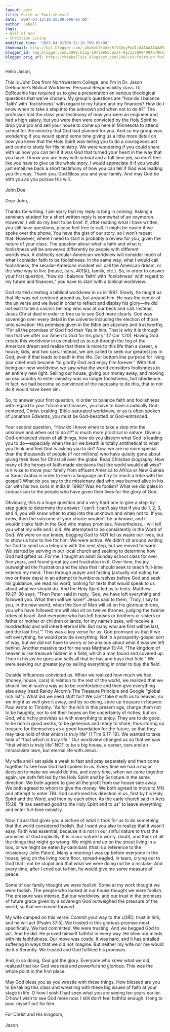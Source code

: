 ```yaml
---
layout: post
title: Faith or Foolishness?
date: '2007-03-12T10:50:00.000-05:00'
author: Jabell
tags:
- Will of God
- Christian Living
modified_time: '2007-04-01T00:32:18.709-05:00'
thumbnail: http://bp1.blogger.com/_p0aKmLIk4oY/RfV4DyyPpAI/AAAAAAAAAAM/XTyR2gHDnss/s72-c/IMG_1742.JPG
blogger_id: tag:blogger.com,1999:blog-19739956.post-8131329894004679661
blogger_orig_url: http://theabellsix.blogspot.com/2007/03/faith-or-foolishness.html
---
```


Hello Jason,<br /><br />This is John Doe from Northwestern College, and I'm in Dr. Jason DeRouchie’s Biblical Worldview: Personal Responsibility class.  Dr. DeRouchie has required us to give a presentation on various theological questions that we’ve chosen.  My group's questions are "how do I balance 'faith' with  'foolishness' with regard to my future and my finances?  How do I know when to take a step into the unknown and when not to do it?"  The professor told the class your testimony of how you were an engineer and had a high salary, but you were then were convicted by the Holy Spirit to drop your job and sell your house to come up here in Minnesota to attend school for the ministry that God had planned for you.  And so my group was wondering if you would spend some time giving us a little more detail on how you knew that the Holy Spirit was telling you to do a courageous act and come to study for His ministry.  We were wondering if you could share with us how you can tell if it was God that turned your heart in the way that you have.  I know you are busy with school and a full time job, so don't feel like you have to give us the whole story.  I would appreciate it if you would just email me back a short testimony of how you can tell if God was leading you this way.  Thank you.  God Bless you and your family.  And may God be with you as you pursue His will.<br /><br />John Doe<br /><br />Dear John,<br /><br />Thanks for writing.  I am sorry that my reply is long in coming.  Asking a seminary student for a short written reply is somewhat of an oxymoron.  However, I will do my best to be brief.  If, after reading what I have written, you still have questions, please feel free to call.  It might be easier if we spoke over the phone.  You have the gist of our story, so I wo<a onblur="try {parent.deselectBloggerImageGracefully();} catch(e) {}" href="http://bp1.blogger.com/_p0aKmLIk4oY/RfV4DyyPpAI/AAAAAAAAAAM/XTyR2gHDnss/s1600-h/IMG_1742.JPG"><img style="margin: 0pt 0pt 10px 10px; float: right; cursor: pointer;" src="http://bp1.blogger.com/_p0aKmLIk4oY/RfV4DyyPpAI/AAAAAAAAAAM/XTyR2gHDnss/s320/IMG_1742.JPG" alt="" id="BLOGGER_PHOTO_ID_5041067364478592002" border="0" /></a>n’t repeat that.  However, where I need to start is probably a review for you, given the nature of your class.  The question about what is faith and what is foolishness will be answered differently by people with different worldviews.  A distinctly secular-American worldview will consider much of what I consider faith to be foolishness.  In the same way, what I would call foolishness, the secular-American mindset will call the American dream, or the wise way to live (house, cars, 401(k), family, etc.).  So, in order to answer your first question, “how do I balance ‘faith’ with ‘foolishness’ with regard to my future and finances,” you have to start with a biblical worldview.<br /><br />God started creating a biblical worldview in us in 1997.  Slowly, he taught us that life was not centered around us, but around him.  He was the center of the universe and we lived in order to reflect and display his glory—he did not exist to be a cosmic bellhop who was at our beck and call.  Instead, Jesus Christ died in order to free us to see God more clearly.  God was sovereign over every detail in the universe including the election of those unto salvation.  His promises given in the Bible are absolute and trustworthy, “For all the promises of God find their Yes in him.  That is why it is through him that we utter our Amen to God for his glory” (2 Cor 1:20).  Having God create this worldview in us enabled us to cut through the fog of the American dream and realize that there is more to this life than a career, a house, kids, and two cars.  Instead, we are called to seek our greatest joy in God, even if that leads to death in this life.  Our bottom line purpose for living (our chief end) became “to glorify God and enjoy him forever.”  With that being our new worldview, we saw what the world considers foolishness in an entirely new light.  Selling our house, giving our money away, and moving across country to enter ministry was no longer foolishness, but obedience.  In fact, we had become so convinced of the necessity to do this, that to not do it would have been sin.<br /><br />So, to answer your first question, in order to balance faith and foolishness with regard to your future and finances, you have to have a radically God-centered, Christ-exalting, Bible-saturated worldview, or as is often spoken of Jonathan Edwards, you must be God-besotted or God-entranced.<br /><br />Your second question, “How do I know when to take a step into the unknown and when not to do it?” is much more practical in nature.  Given a God-entranced vision of all things, how do you discern what God is leading you to do—especially when the air we breath is totally antithetical to what you think and feel God is asking you to do?  Now, we are no more special than the thousands of people (if not millions) who have quietly gone about giving their lives for Christ all over the globe.  Read Christian biography.  How many of the heroes of faith made decisions that the world would call wise?  Is it wise to move your family from affluent America to Africa or New Guinea or Saudi Arabia in order to learn a language and try to reach a tribe with the gospel?  What do you say to the missionary dad who was burned alive in his car with his two sons in India in 1998?  Was he foolish?  What we did pales in comparison to the people who have given their lives for the glory of God.<br /><br />Obviously, this is a huge question and a very hard one to give a step-by-step guide to determine the answer.  I can’t.  I can’t say that if you do 1, 2, 3, and 4, you will know when to step into the unknown and when not to.  If you knew, then the outcome of your choice wouldn’t be unknown, and it wouldn’t take faith in the God who makes promises.  Nevertheless, I will tell you what my wife and I did.  We attempted to be consistently in the Word of God.  We were on our knees, begging God to NOT let us waste our lives, but to show us how to live for him.  We were active.  We didn’t sit around waiting for God to send us a telegram with the next step, but we moved forward.  We started by serving in our local church and seeking to determine how God had gifted us.  For me, I taught an adult Sunday school class for over five years, and found great joy and frustration in it.  Over time, the joy outweighed the frustration and the idea that I should seek to teach full-time entered my mind.  Then through prayer and fasting (actually not eating for two or three days) in an attempt to humble ourselves before God and seek his guidance, we read his word, looking for texts that would speak to us about what we should do.  And the Holy Spirit led us to texts.  Matthew 19:27-30 says, “Then Peter said in reply, ‘See, we have left everything and followed you.  What then will we have?’  Jesus said to them, ‘Truly, I say to you, in the new world, when the Son of Man will sit on his glorious throne, you who have followed me will also sit on twelve thrones, judging the twelve tribes of Israel.  And everyone who has left houses or brothers or sisters or father or mother or children or lands, for my name’s sake, will receive a hundredfold and will inherit eternal life.  But many who are first will be last, and the last first.’”  This was a key verse for us.  God promised us that if we left everything, he would provide everything.  Not in a prosperity-gospel sort of way, but we did not have to worry or be anxious about what it was we left behind.  Another massive text for me was Matthew 13:44, “The kingdom of heaven is like treasure hidden in a field, which a man found and covered up.  Then in his joy he goes and sells all that he has and buys that field.”  We were seeking our greater joy by selling everything in order to buy the field.<br /><br />Outside influences convicted us.  When we realized how much we had (money, house, cars) in relation to the rest of the world, we realized that we should live in such a way as to be comfortable and then give everything else away (read Randy Alcorn’s The Treasure Principle and Google “global rich list”).  What did we need stuff for?  We can’t take it with us to heaven, so we might as well give it away, and by so doing, store up treasure in heaven.  Paul wrote to Timothy, “As for the rich in this present age, charge them not to be haughty, nor to set their hopes on the uncertainty of riches, but on God, who richly provides us with everything to enjoy.  They are to do good, to be rich in good works, to be generous and ready to share, thus storing up treasure for themselves as a good foundation for the future, so that they may take hold of that which is truly life” (1 Tim 6:17-19).  We wanted to take hold of “that which is truly life.”  Our worldview changed us so that we saw “that which is truly life” NOT to be a big house, a career, cars and an immaculate lawn, but eternal life with Jesus.<br /><br />My wife and I set aside a week to fast and pray separately and then come together to see how God had spoken to us.  Every time we had a major decision to make we would do this, and every time, when we came together again, we both felt led by the Holy Spirit and by Scripture in the same direction.  We both agreed to give all the profit from our house sale away.  We both agreed to whom to give the money.  We both agreed to move to MN and attempt to enter TBI.  God confirmed his direction in us, first by his Holy Spirit and the Word, and then by each other.  As the early church said in Acts 15:28, “it has seemed good to the Holy Spirit and to us” to leave everything and enter full-time ministry.<br /><br />Now, I trust that gives you a picture of what it took for us to do something that the world considered foolish.  But I want you also to realize that it wasn’t easy.  Faith was essential, because it is not in our sinful nature to trust the promises of God implicitly.  It is in our nature to worry, doubt, and think of all the things that might go wrong.  We might end up on the street living in a box, or we might be eaten by cannibals (that is a reference to the missionary John Paton).  Many a morning I was up before everyone in the house, lying on the living room floor, spread-eagled, in tears, crying out to God that I not be stupid and that what we were doing not be a mistake.  And every time, after I cried out to him, he would give me some measure of peace.<br /><br />Some of our family thought we were foolish.  Some at my work thought we were foolish.  The people who looked at our house thought we were foolish.  The pressure was intense.  But our worldview, and our trust in the promises of future grace given by a sovereign God outweighed the pressure of the world, so that we moved forward.<br /><br />My wife camped on this verse:  Commit your way to the LORD; trust in him, and he will act (Psalm 37:5).  We trusted in this glorious promise most specifically.  We had committed.  We were trusting.  And we begged God to act.  And he did.   He proved himself faithful in every way.  He blew our minds with his faithfulness.  Our move was costly.  It was hard, and it has entailed suffering in ways that we did not imagine.  But neither my wife nor me would do it differently.  We trusted and God fulfilled his promises.<br /><br />And, in so doing, God got the glory.  Everyone who knew what we did, realized that our God was real and powerful and glorious.   This was the whole point in the first place.<br /><br />May God bless you as you wrestle with  these things.  How blessed are you to be taking this class and wrestling with these big issues of faith at your stage in life.  O how I wish I had seen what you are seeing ten years earlier.  O how I wish to see God more now.  I still don’t feel faithful enough.  I long to pour myself out for him.<br /><br />For Christ and His kingdom,<br /><br />Jason